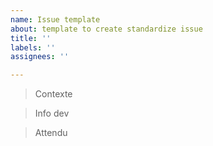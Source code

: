 ```yaml
---
name: Issue template
about: template to create standardize issue
title: ''
labels: ''
assignees: ''

---
```


>Contexte


>Info dev


>Attendu
